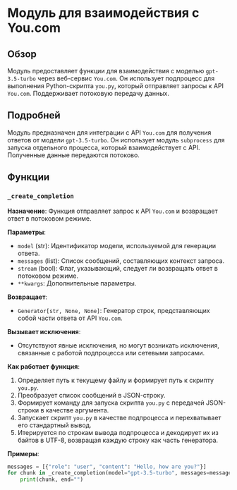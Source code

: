 # Модуль для взаимодействия с You.com

## Обзор

Модуль предоставляет функции для взаимодействия с моделью `gpt-3.5-turbo` через веб-сервис `You.com`. Он использует подпроцесс для выполнения Python-скрипта `you.py`, который отправляет запросы к API `You.com`. Поддерживает потоковую передачу данных.

## Подробней

Модуль предназначен для интеграции с API `You.com` для получения ответов от модели `gpt-3.5-turbo`. Он использует модуль `subprocess` для запуска отдельного процесса, который взаимодействует с API. Полученные данные передаются потоково.

## Функции

### `_create_completion`

**Назначение**: Функция отправляет запрос к API `You.com` и возвращает ответ в потоковом режиме.

**Параметры**:
- `model` (str): Идентификатор модели, используемой для генерации ответа.
- `messages` (list): Список сообщений, составляющих контекст запроса.
- `stream` (bool): Флаг, указывающий, следует ли возвращать ответ в потоковом режиме.
- `**kwargs`: Дополнительные параметры.

**Возвращает**:
- `Generator[str, None, None]`: Генератор строк, представляющих собой части ответа от API `You.com`.

**Вызывает исключения**:
- Отсутствуют явные исключения, но могут возникать исключения, связанные с работой подпроцесса или сетевыми запросами.

**Как работает функция**:

1. Определяет путь к текущему файлу и формирует путь к скрипту `you.py`.
2. Преобразует список сообщений в JSON-строку.
3. Формирует команду для запуска скрипта `you.py` с передачей JSON-строки в качестве аргумента.
4. Запускает скрипт `you.py` в качестве подпроцесса и перехватывает его стандартный вывод.
5. Итерируется по строкам вывода подпроцесса и декодирует их из байтов в UTF-8, возвращая каждую строку как часть генератора.

**Примеры**:

```python
messages = [{"role": "user", "content": "Hello, how are you?"}]
for chunk in _create_completion(model="gpt-3.5-turbo", messages=messages, stream=True):
    print(chunk, end="")